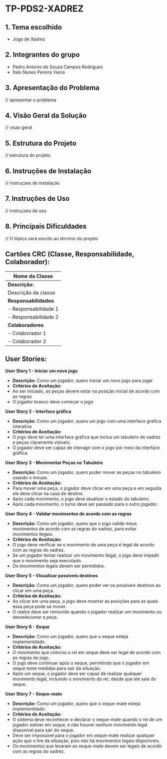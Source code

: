 # TP-PDS2-XADREZ

## 1. Tema escolhido
- Jogo de Xadrez

## 2. Integrantes do grupo
- Pedro Antonio de Souza Campos Rodrigues
- Ítalo Nunes Pereira Vieira

## 3. Apresentação do Problema

// apresentar o problema

## 4. Visão Geral da Solução

// visao geral

## 5. Estrutura do Projeto

// estrutura do projeto

## 6. Instruções de Instalação

// instruçoes de instalação 


## 7. Instruções de Uso

// instruçoes de uso

## 8. Principais Dificuldades

// O tópico será escrito ao término do projeto

## Cartões CRC (Classe, Responsabilidade, Colaborador):

| Nome da Classe  | 
|-----------------|
| **Descrição:**  |          
| Descrição da classe          |
| **Responsabilidades** | 
| - Responsabilidade 1 |
| - Responsabilidade 2 |
| **Colaboradores**     |
| - Colaborador 1 |
| - Colaborador 2 |

## User Stories:

**User Story 1 - Iniciar um novo jogo**
- **Descrição:** Como um jogador, quero iniciar um novo jogo para jogar
- **Critérios de Aceitação:**
- Ao ser iniciado, as peças devem estar na posição inicial de acordo com as regras
- O jogador branco deve começar o jogo

**User Story 2 - Interface gráfica**
- **Descrição:** Como um jogador, quero um jogo com uma interface grafica interativa
- **Critérios de Aceitação:**
- O jogo deve ter uma interface gráfica que inclua um tabuleiro de xadrez e peças claramente visíveis.
- O jogador deve ser capaz de interagir com o jogo por meio da interface gráfica.

**User Story 3 - Movimentar Peças no Tabuleiro**
- **Descrição:** Como um jogador, quero poder mover as peças no tabuleiro usando o mouse.
- **Critérios de Aceitação:**
- Para mover uma peça, o jogador deve clicar em uma peça e em seguida ele deve clicar na casa de destino.
- Após cada movimento, o jogo deve atualizar o estado do tabuleiro.
- Após cada movimento, o turno deve ser passado para o outro jogador.

 **User Story 4 - Validar movimentos de acordo com as regras**
- **Descrição:** Como um jogador, quero que o jogo valide meus movimentos de acordo com as regras do xadrez, para evitar movimentos ilegais.
- **Critérios de Aceitação:**
- O jogo deve verificar se o movimento de uma peça é legal de acordo com as regras do xadrez.
- Se um jogador tentar realizar um movimento ilegal, o jogo deve impedir que o movimento seja executado.
- Os movimentos legais devem ser permitidos.

 **User Story 5 - Visualizar possiveis destinos**
- **Descrição:** Como um jogador, quero poder ver os possiveis destinos ao clicar em uma peça.
- **Critérios de Aceitação:**
- Ao clicar em uma peça, o jogo deve mostrar as posições para as quais essa peça pode se mover.
- O realce deve ser removido quando o jogador realizar um movimento ou desselecionar a peça.

 **User Story 6 - Xeque**
- **Descrição:** Como um jogador, quero que o xeque esteja implementdado.
- **Critérios de Aceitação:**
- O movimento que colocou o rei em xeque deve ser legal de acordo com as regras do jogo.
- O jogo deve continuar após o xeque, permitindo que o jogador em xeque tome medidas para sair da situação.
- Após um xeque, o jogador deve ser capaz de realizar qualquer movimento legal, incluindo o movimento do rei, desde que ele saia do xeque.

**User Story 7 - Xeque-mate**
- **Descrição:** Como um jogador, quero que o xeque-mate esteja implementdado.
- **Critérios de Aceitação:**
- O sistema deve reconhecer e declarar o xeque-mate quando o rei de um jogador estiver em xeque, e não houver nenhum movimento legal disponível para sair do xeque.
- Deve ser impossível para o jogador em xeque-mate realizar qualquer ação que o tire da situação, pois não há movimentos legais disponíveis.
- Os movimentos que levaram ao xeque-mate devem ser legais de acordo com as regras do xadrez.






